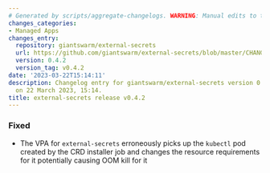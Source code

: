 ```yaml
---
# Generated by scripts/aggregate-changelogs. WARNING: Manual edits to this files will be overwritten.
changes_categories:
- Managed Apps
changes_entry:
  repository: giantswarm/external-secrets
  url: https://github.com/giantswarm/external-secrets/blob/master/CHANGELOG.md#042---2023-03-22
  version: 0.4.2
  version_tag: v0.4.2
date: '2023-03-22T15:14:11'
description: Changelog entry for giantswarm/external-secrets version 0.4.2, published
  on 22 March 2023, 15:14.
title: external-secrets release v0.4.2
---
```


### Fixed
- The VPA for `external-secrets` erroneously picks up the `kubectl` pod created by the CRD installer job and changes the resource requirements for it potentially causing OOM kill for it
